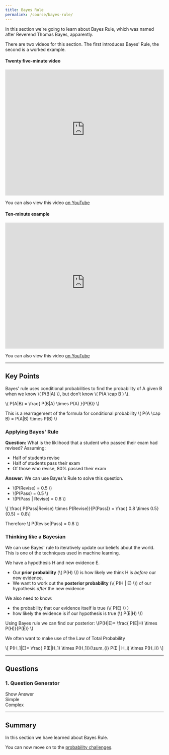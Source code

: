 ```yaml
---
title: Bayes Rule
permalink: /course/bayes-rule/
---
```


In this section we're going to learn about Bayes Rule, which was named after Reverend Thomas Bayes, apparently.

There are two videos for this section. The first introduces Bayes' Rule, the second is a worked example.

#### Twenty five-minute video

<iframe width="100%" height="400px" src="https://www.youtube-nocookie.com/embed/DsOJ4xlnZmk" frameborder="0" allow="accelerometer; autoplay; clipboard-write; encrypted-media; gyroscope; picture-in-picture" allowfullscreen></iframe>

You can also view this video [on YouTube](https://youtu.be/DsOJ4xlnZmk)

#### Ten-minute example

<iframe width="100%" height="400px" src="https://www.youtube-nocookie.com/embed/uUOSPFl7t0c" frameborder="0" allow="accelerometer; autoplay; clipboard-write; encrypted-media; gyroscope; picture-in-picture" allowfullscreen></iframe>

You can also view this video [on YouTube](https://youtu.be/uUOSPFl7t0c)

--- 

<script src="https://polyfill.io/v3/polyfill.min.js?features=es6"></script>
<script id="MathJax-script" src="https://cdn.jsdelivr.net/npm/mathjax@3/es5/tex-mml-chtml.js"></script>

## Key Points

Bayes' rule uses conditional probabilities to find the probability of A given B when we know \\( P(B\|A) \\), but don’t know \\( P(A \\cap B ) \\). 

<p class="math">\( P(A|B) = \frac{ P(B|A) \times P(A) }{P(B)}  \)</p>

This is a rearragement of the formula for conditional probability \\( P(A \\cap B) = P(A\|B) \\times P(B) \\)

### Applying Bayes' Rule

**Question:** What is the liklihood that a student who passed their exam had revised? Assuming:

* Half of students revise
* Half of students pass their exam
* Of those who revise, 80% passed their exam

**Answer:** We can use Bayes's Rule to solve this question.

* \\(P(Revise) = 0.5 \\)
* \\(P(Pass) = 0.5 \\)
* \\(P(Pass \| Revise) = 0.8 \\)

<p class="math">\[ \frac{ P(Pass|Revise) \times P(Revise)}{P(Pass)} = \frac{ 0.8 \times 0.5}{0.5} = 0.8\]</p>

Therefore \\( P(Revise\|Pass) = 0.8 \\)


### Thinking like a Bayesian

We can use Bayes' rule to iteratively update our beliefs about the world. This is one of the techniques used in machine learning.

We have a hypothesis H and new evidence E.

* Our **prior probability** (\\( P(H) \\)) is how likely we think H is _before_ our new evidence.
* We want to work out the **posterior probability** (\\( P(H \| E) \\)) of our hypothesis _after_ the new evidence

We also need to know:

* the probability that our evidence itself is true (\\( P(E) \\) )
* how likely the evidence is if our hypothesis is true (\\( P(E\|H) \\))

Using Bayes rule we can find our posterior: \\(P(H\|E)= \frac{ P(E\|H) \times P(H)}{P(E)}  \\)

We often want to make use of the Law of Total Probability

<p class="math">\[ P(H_1|E)= \frac{ P(E|H_1) \times P(H_1)}{\sum_{i} P(E | H_i) \times P(H_i)} \]</p>

---


## Questions

### 1. Question Generator

<script src="/assets/js/proofparty.js"></script>

<div id="target"></div>
<div id="answer" style="display: none; background-color: yellow;" class="math"></div>
<a id="answerbutton" class="btn btn-primary" type="submit" onClick="showAnswer('answer')">Show Answer</a>
<br />
<a class="btn btn-primary" type="submit" onClick="generateBayes('target')">Simple</a>
<br />
<a class="btn btn-primary" type="submit" onClick="generateBayes2('target')">Complex</a>

<script>
generateBayes = function(target)
{
    let p = proofparty.bayes();
    let str = p.question;
    const node = document.getElementById(target);
    MathJax.typesetClear([node]);
    node.innerHTML = str;
    MathJax.typesetPromise([node]).then(() => {
     // the new content is has been typeset
    });

    document.getElementById("answer").style.display="none";
    document.getElementById("answer").innerHTML = p.answer;
}
generateBayes2 = function(target)
{
    let p = proofparty.bayes2();
    let str = p.question;
    const node = document.getElementById(target);
    MathJax.typesetClear([node]);
    node.innerHTML = str;
    MathJax.typesetPromise([node]).then(() => {
     // the new content is has been typeset
    });

    const ansNode = document.getElementById("answer");
    MathJax.typesetClear([ansNode]);
    ansNode.innerHTML = p.answer;
    MathJax.typesetPromise([ansNode]).then(() => {
     // the new content is has been typeset
    });

    document.getElementById("answer").style.display="none";
}
generateBayes("target");
showAnswer = function(target)
{
    const node = document.getElementById(target);
    node.style.display='block';
}
</script>

---

## Summary

In this section we have learned about Bayes Rule.


You can now move on to the [probability challenges](../probability-challenges).